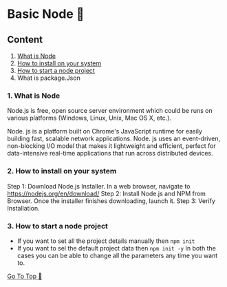 # Basic Node 📘

## Content
1. [What is Node](https://github.com/ShyamGit01/CookBooks/blob/main/Node/BasicNode.md#1-what-is-node)
2. [How to install on your system](https://github.com/ShyamGit01/CookBooks/blob/main/Node/BasicNode.md#2-how-to-install-on-your-system)
3. [How to start a node project](https://github.com/ShyamGit01/CookBooks/blob/main/Node/BasicNode.md#3-how-to-start-a-node-project)
4. What is package.Json


### 1. What is Node
  Node.js is free, open source server environment which could be runs on various platforms (Windows, Linux, Unix, Mac OS X, etc.). 
  
  Node. js is a platform built on Chrome's JavaScript runtime for easily building fast, scalable network applications. Node. js uses an event-driven, non-blocking I/O model that makes it lightweight and efficient, perfect for data-intensive real-time applications that run across distributed devices.

### 2. How to install on your system
Step 1: Download Node.js Installer. In a web browser, navigate to https://nodejs.org/en/download/
Step 2: Install Node.js and NPM from Browser. Once the installer finishes downloading, launch it.
Step 3: Verify Installation.
  
### 3. How to start a node project
- If you want to set all the project details manually then 
`
npm init
`
- If you want to sel the default project data then
`
npm init -y
`
In both the cases you can be able to change all the parameters any time you want to.




[Go To Top 🔼](https://github.com/ShyamGit01/CookBooks/blob/main/Node/BasicNode.md#content)
